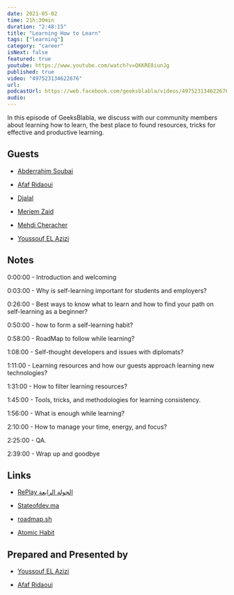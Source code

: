 ```yaml
---
date: 2021-05-02
time: 21h:30min
duration: "2:48:15"
title: "Learning How to Learn"
tags: ["learning"]
category: "career"
isNext: false
featured: true
youtube: https://www.youtube.com/watch?v=QKKRE8iunJg
published: true
video: "497523134622676"
url:
podcastUrl: https://web.facebook.com/geeksblabla/videos/497523134622676
audio:
---
```


In this episode of GeeksBlabla, we discuss with our community members about learning how to learn, the best place to found resources, tricks for effective and productive learning.

## Guests

- [Abderrahim Soubai](https://www.facebook.com/zizwar0nline)

- [Afaf Ridaoui](https://twitter.com/_iamaf)

- [Djalal](https://twitter.com/enlamp)

- [Meriem Zaid](https://www.facebook.com/MeriemZaid)

- [Mehdi Cheracher](https://twitter.com/Mehdi_Cheracher)

- [Youssouf EL Azizi](https://elazizi.com/)

## Notes

0:00:00 - Introduction and welcoming

0:03:00 - Why is self-learning important for students and employers?

0:26:00 - Best ways to know what to learn and how to find your path on self-learning as a beginner?

0:50:00 - how to form a self-learning habit?

0:58:00 - RoadMap to follow while learning?

1:08:00 - Self-thought developers and issues with diplomats?

1:11:00 - Learning resources and how our guests approach learning new technologies?

1:31:00 - How to filter learning resources?

1:45:00 - Tools, tricks, and methodologies for learning consistency.

1:56:00 - What is enough while learning?

2:10:00 - How to manage your time, energy, and focus?

2:25:00 - QA.

2:39:00 - Wrap up and goodbye

## Links

- [RePlay الجولة الرابعة](https://ridaouiafaf.wordpress.com/2021/04/24/replay-round-4/)

- [Stateofdev.ma](https://stateofdev.ma/#learning--education)

- [roadmap.sh](https://roadmap.sh/)

- [Atomic Habit](https://englishbook.ma/products/atomic-habits-english-books)

## Prepared and Presented by

- [Youssouf EL Azizi](https://elazizi.com/)

- [Afaf Ridaoui](https://twitter.com/_iamaf)
